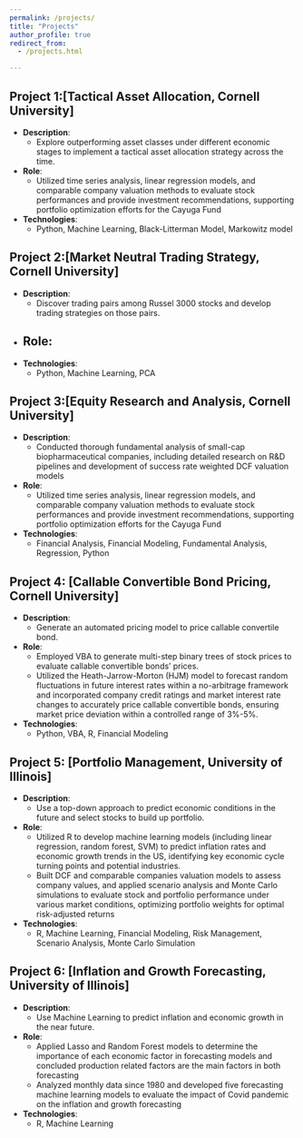 ```yaml
---
permalink: /projects/
title: "Projects"
author_profile: true
redirect_from: 
  - /projects.html

---
```

## Project 1:[Tactical Asset Allocation, Cornell University]
- **Description**:
  - Explore outperforming asset classes under different economic stages to implement a tactical asset allocation strategy across the time.
- **Role**:
  - Utilized time series analysis, linear regression models, and comparable company valuation methods to evaluate stock performances and provide investment recommendations, supporting portfolio optimization efforts for the Cayuga Fund
- **Technologies**:
  - Python, Machine Learning, Black-Litterman Model, Markowitz model
 
## Project 2:[Market Neutral Trading Strategy, Cornell University]
- **Description**:
  - Discover trading pairs among Russel 3000 stocks and develop trading strategies on those pairs. 
- **Role**:
  - 
- **Technologies**:
  - Python, Machine Learning, PCA

## Project 3:[Equity Research and Analysis, Cornell University]
- **Description**:
  - Conducted thorough fundamental analysis of small-cap biopharmaceutical companies, including detailed research on R&D pipelines and development of success rate weighted DCF valuation models
- **Role**:
  - Utilized time series analysis, linear regression models, and comparable company valuation methods to evaluate stock performances and provide investment recommendations, supporting portfolio optimization efforts for the Cayuga Fund
- **Technologies**:
  - Financial Analysis, Financial Modeling, Fundamental Analysis, Regression, Python

## Project 4: [Callable Convertible Bond Pricing, Cornell University]
- **Description**:
  - Generate an automated pricing model to price callable convertile bond.
- **Role**:
  - Employed VBA to generate multi-step binary trees of stock prices to evaluate callable convertible bonds’ prices.
  - Utilized the Heath-Jarrow-Morton (HJM) model to forecast random fluctuations in future interest rates within a no-arbitrage framework and incorporated company credit ratings and market interest rate changes to accurately price callable convertible bonds, ensuring market price deviation within a controlled range of 3%-5%.
- **Technologies**:
  - Python, VBA, R, Financial Modeling

## Project 5: [Portfolio Management, University of Illinois]
- **Description**:
  - Use a top-down approach to predict economic conditions in the future and select stocks to build up portfolio.
- **Role**:
  - Utilized R to develop machine learning models (including linear regression, random forest, SVM) to predict inflation rates and economic growth trends in the US, identifying key economic cycle turning points and potential industries.
  - Built DCF and comparable companies valuation models to assess company values, and applied scenario analysis and Monte Carlo simulations to evaluate stock and portfolio performance under various market conditions, optimizing portfolio weights for optimal risk-adjusted returns
- **Technologies**:
  - R, Machine Learning, Financial Modeling, Risk Management, Scenario Analysis, Monte Carlo Simulation

## Project 6: [Inflation and Growth Forecasting, University of Illinois]
- **Description**:
  - Use Machine Learning to predict inflation and economic growth in the near future.
- **Role**:
  - Applied Lasso and Random Forest models to determine the importance of each economic factor in forecasting models and concluded production related factors are the main factors in both forecasting
  - Analyzed monthly data since 1980 and developed five forecasting machine learning models to evaluate the impact of Covid pandemic on the inflation and growth forecasting
- **Technologies**:
  - R, Machine Learning


